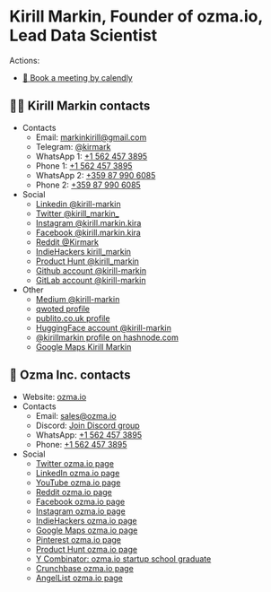 # Kirill Markin, Founder of ozma.io, Lead Data Scientist

Actions:
* [📆 Book a meeting by calendly](https://calendly.com/kirill-markin)  

## 💁‍♂️ Kirill Markin contacts

* Contacts
  * Email: [markinkirill@gmail.com](mailto:markinkirill@gmail.com)
  * Telegram: [@kirmark](https://t.me/kirmark)
  * WhatsApp 1: [+1 562 457 3895](https://api.whatsapp.com/send?phone=15624573895)
  * Phone 1: [+1 562 457 3895](tel:+15624573895)
  * WhatsApp 2: [+359 87 990 6085](https://api.whatsapp.com/send?phone=359879906085)
  * Phone 2: [+359 87 990 6085](tel:+359879906085)
* Social
  * [Linkedin @kirill-markin](https://www.linkedin.com/in/kirill-markin)
  * [Twitter @kirill_markin_](https://twitter.com/kirill_markin_)
  * [Instagram @kirill.markin.kira](https://www.instagram.com/kirill.markin.kira/)
  * [Facebook @kirill.markin.kira](https://www.facebook.com/kirill.markin.kira)
  * [Reddit @Kirmark](https://www.reddit.com/user/Kirmark)
  * [IndieHackers kirill_markin](https://www.indiehackers.com/kirill_markin)
  * [Product Hunt @kirill_markin](https://www.producthunt.com/@kirill_markin)
  * [Github account @kirill-markin](https://github.com/kirill-markin)
  * [GitLab account @kirill-markin](https://gitlab.com/kirill-markin)
* Other
  * [Medium @kirill-markin](https://medium.com/@kirill-markin)
  * [qwoted profile](https://app.qwoted.com/sources/kirill-markin)
  * [publito.co.uk profile](https://app.publito.co.uk/haj-source-profile/NCbiSRWj07)
  * [HuggingFace account @kirill-markin](https://huggingface.co/kirill-markin)
  * [@kirillmarkin profile on hashnode.com](https://hashnode.com/@kirillmarkin)
  * [Google Maps Kirill Markin](https://goo.gl/maps/vQE39MpVfVSi3RVL9)

## 💼 Ozma Inc. contacts

* Website: [ozma.io](https://ozma.io)
* Contacts
  * Email: [sales@ozma.io](mailto:sales@ozma.io)
  * Discord: [Join Discord group](https://discord.gg/tJYDhqrwFj)
  * WhatsApp: [+1 562 457 3895](https://api.whatsapp.com/send?phone=15624573895)
  * Phone: [+1 562 457 3895](tel:+15624573895)
* Social
  * [Twitter ozma.io page](https://twitter.com/ozma_io)
  * [LinkedIn ozma.io page](https://linkedin.com/company/ozma-io)
  * [YouTube ozma.io page](https://www.youtube.com/@ozma-io)
  * [Reddit ozma.io page](https://www.reddit.com/r/ozma_io/)
  * [Facebook ozma.io page](https://www.facebook.com/ozma.io/)
  * [Instagram ozma.io page](https://www.instagram.com/ozma.io/)
  * [IndieHackers ozma.io page](https://www.indiehackers.com/product/ozma-io)
  * [Google Maps ozma.io page](https://goo.gl/maps/qGQpQsErsT73pWBXA)
  * [Pinterest ozma.io page](https://pinterest.com/kirill_markin/ozmaio/)
  * [Product Hunt ozma.io page](https://www.producthunt.com/products/ozma-io)
  * [Y Combinator: ozma.io startup school graduate](https://www.startupschool.org/companies/ozma-io)
  * [Crunchbase ozma.io page](https://www.crunchbase.com/organization/ozma-8c74)
  * [AngelList ozma.io page](https://wellfound.com/company/ozma-io)
